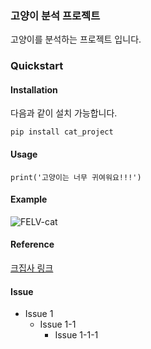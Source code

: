 ### 고양이 분석 프로젝트

고양이를 분석하는 프로젝트 입니다.

### Quickstart
#### Installation

다음과 같이 설치 가능합니다.
<pre><code>pip install cat_project</code></pre>

#### Usage
```
print('고양이는 너무 귀여워요!!!')
```

#### Example
![FELV-cat](https://github.com/wintercamo3482/HelloGit/assets/146147393/1afa71b9-149c-4e9e-8b1f-5a0dd5bab957)

#### Reference

[크집사 링크](https://www.mma.go.kr/index.do, "크집사 링크")

#### Issue


* Issue 1
  * Issue 1-1
    * Issue 1-1-1

